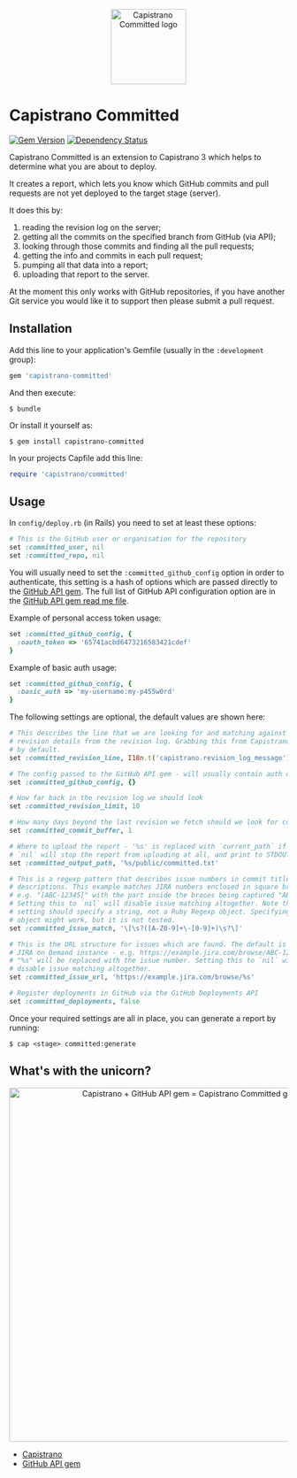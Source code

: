 <div align="center">
  <a href="https://github.com/sambauers/capistrano-committed"><img width="136" src="https://github.com/sambauers/capistrano-committed/raw/master/icons/capricorn.png" alt="Capistrano Committed logo" /></a>
</div>

# Capistrano Committed

[![Gem Version](https://badge.fury.io/rb/capistrano-committed.svg)](https://badge.fury.io/rb/capistrano-committed)
[![Dependency Status](https://gemnasium.com/sambauers/capistrano-committed.svg)](https://gemnasium.com/sambauers/capistrano-committed)

Capistrano Committed is an extension to Capistrano 3 which helps to determine what you are about to deploy.

It creates a report, which lets you know which GitHub commits and pull requests are not yet deployed to the target stage (server).

It does this by:

1. reading the revision log on the server;
2. getting all the commits on the specified branch from GitHub (via API);
3. looking through those commits and finding all the pull requests;
4. getting the info and commits in each pull request;
5. pumping all that data into a report;
6. uploading that report to the server.

At the moment this only works with GitHub repositories, if you have another Git service you would like it to support then please submit a pull request.

## Installation

Add this line to your application's Gemfile (usually in the `:development` group):

```ruby
gem 'capistrano-committed'
```

And then execute:

    $ bundle

Or install it yourself as:

    $ gem install capistrano-committed

In your projects Capfile add this line:

```ruby
require 'capistrano/committed'
```

## Usage

In `config/deploy.rb` (in Rails) you need to set at least these options:

```ruby
# This is the GitHub user or organisation for the repository
set :committed_user, nil
set :committed_repo, nil
```

You will usually need to set the `:committed_github_config` option in order to authenticate, this setting is a hash of options which are passed directly to the [GitHub API gem](https://github.com/peter-murach/github). The full list of GitHub API configuration option are in the [GitHub API gem read me file](https://github.com/peter-murach/github#2-configuration).

Example of personal access token usage:

```ruby
set :committed_github_config, {
  :oauth_token => '65741acbd6473216583421cdef'
}
```

Example of basic auth usage:

```ruby
set :committed_github_config, {
  :basic_auth => 'my-username:my-p455w0rd'
}
```

The following settings are optional, the default values are shown here:

```ruby
# This describes the line that we are looking for and matching against to get
# revision details from the revision log. Grabbing this from Capistrano locales
# by default.
set :committed_revision_line, I18n.t('capistrano.revision_log_message')

# The config passed to the GitHub API gem - will usually contain auth details.
set :committed_github_config, {}

# How far back in the revision log we should look
set :committed_revision_limit, 10

# How many days beyond the last revision we fetch should we look for commits
set :committed_commit_buffer, 1

# Where to upload the report - '%s' is replaced with `current_path` if present.
# `nil` will stop the report from uploading at all, and print to STDOUT instead.
set :committed_output_path, '%s/public/committed.txt'

# This is a regexp pattern that describes issue numbers in commit titles and
# descriptions. This example matches JIRA numbers enclosed in square braces -
# e.g. "[ABC-12345]" with the part inside the braces being captured "ABC-12345".
# Setting this to `nil` will disable issue matching altogether. Note that this
# setting should specify a string, not a Ruby Regexp object. Specifying a Regexp
# object might work, but it is not tested.
set :committed_issue_match, '\[\s?([A-Z0-9]+\-[0-9]+)\s?\]'

# This is the URL structure for issues which are found. The default is for a
# JIRA on Demand instance - e.g. https://example.jira.com/browse/ABC-12345
# "%s" will be replaced with the issue number. Setting this to `nil` will also
# disable issue matching altogether.
set :committed_issue_url, 'https://example.jira.com/browse/%s'

# Register deployments in GitHub via the GitHub Deployments API
set :committed_deployments, false
```

Once your required settings are all in place, you can generate a report by running:

```shell
$ cap <stage> committed:generate
```

## What's with the unicorn?

<div align="center">
  <a href="https://github.com/sambauers/capistrano-committed"><img width="640" src="https://github.com/sambauers/capistrano-committed/raw/master/icons/capricorn_equation.png" alt="Capistrano + GitHub API gem = Capistrano Committed gem" /></a>
</div>

* [Capistrano](http://capistranorb.com)
* [GitHub API gem](https://github.com/peter-murach/github)


